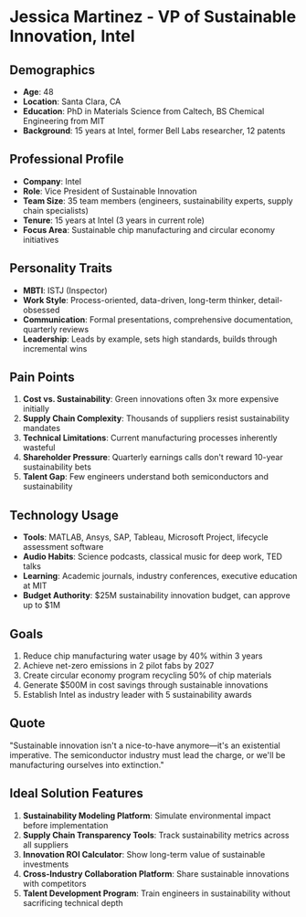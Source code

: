 # Jessica Martinez - VP of Sustainable Innovation, Intel

## Demographics
- **Age**: 48
- **Location**: Santa Clara, CA
- **Education**: PhD in Materials Science from Caltech, BS Chemical Engineering from MIT
- **Background**: 15 years at Intel, former Bell Labs researcher, 12 patents

## Professional Profile
- **Company**: Intel
- **Role**: Vice President of Sustainable Innovation
- **Team Size**: 35 team members (engineers, sustainability experts, supply chain specialists)
- **Tenure**: 15 years at Intel (3 years in current role)
- **Focus Area**: Sustainable chip manufacturing and circular economy initiatives

## Personality Traits
- **MBTI**: ISTJ (Inspector)
- **Work Style**: Process-oriented, data-driven, long-term thinker, detail-obsessed
- **Communication**: Formal presentations, comprehensive documentation, quarterly reviews
- **Leadership**: Leads by example, sets high standards, builds through incremental wins

## Pain Points
1. **Cost vs. Sustainability**: Green innovations often 3x more expensive initially
2. **Supply Chain Complexity**: Thousands of suppliers resist sustainability mandates
3. **Technical Limitations**: Current manufacturing processes inherently wasteful
4. **Shareholder Pressure**: Quarterly earnings calls don't reward 10-year sustainability bets
5. **Talent Gap**: Few engineers understand both semiconductors and sustainability

## Technology Usage
- **Tools**: MATLAB, Ansys, SAP, Tableau, Microsoft Project, lifecycle assessment software
- **Audio Habits**: Science podcasts, classical music for deep work, TED talks
- **Learning**: Academic journals, industry conferences, executive education at MIT
- **Budget Authority**: $25M sustainability innovation budget, can approve up to $1M

## Goals
1. Reduce chip manufacturing water usage by 40% within 3 years
2. Achieve net-zero emissions in 2 pilot fabs by 2027
3. Create circular economy program recycling 50% of chip materials
4. Generate $500M in cost savings through sustainable innovations
5. Establish Intel as industry leader with 5 sustainability awards

## Quote
"Sustainable innovation isn't a nice-to-have anymore—it's an existential imperative. The semiconductor industry must lead the charge, or we'll be manufacturing ourselves into extinction."

## Ideal Solution Features
1. **Sustainability Modeling Platform**: Simulate environmental impact before implementation
2. **Supply Chain Transparency Tools**: Track sustainability metrics across all suppliers
3. **Innovation ROI Calculator**: Show long-term value of sustainable investments
4. **Cross-Industry Collaboration Platform**: Share sustainable innovations with competitors
5. **Talent Development Program**: Train engineers in sustainability without sacrificing technical depth